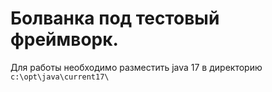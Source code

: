 Болванка под тестовый фреймворк.
=============================

Для работы необходимо разместить java 17 в директорию `c:\opt\java\current17\`